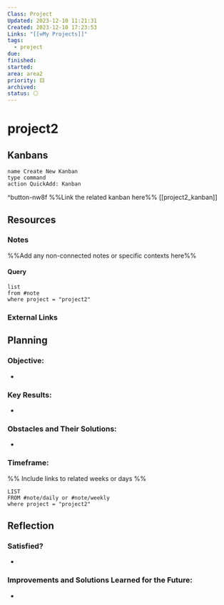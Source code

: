```yaml
---
Class: Project
Updated: 2023-12-10 11:21:31
Created: 2023-12-10 17:23:53
Links: "[[⚒My Projects]]"
tags:
  - project
due: 
finished: 
started: 
area: area2
priority: 🟨
archived: 
status: ⚪
---
```


# project2

## Kanbans
```button
name Create New Kanban
type command
action QuickAdd: Kanban
```
^button-nw8f
%%Link the related kanban here%%
[[project2_kanban]]

## Resources
### Notes
%%Add any non-connected notes or specific contexts here%%

#### Query
```dataview
list
from #note 
where project = "project2"
```

### External Links

## Planning
### Objective:
- 

### Key Results:
- 

### Obstacles and Their Solutions:
- 

### Timeframe:
%% Include links to related weeks or days %%
```dataview
LIST
FROM #note/daily or #note/weekly 
where project = "project2"
```

## Reflection
### Satisfied?
- 

### Improvements and Solutions Learned for the Future:
- 
